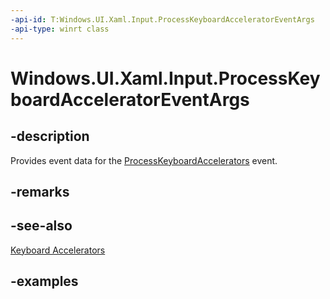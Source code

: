 ```yaml
---
-api-id: T:Windows.UI.Xaml.Input.ProcessKeyboardAcceleratorEventArgs
-api-type: winrt class
---
```


<!-- Class syntax.
public class ProcessKeyboardAcceleratorEventArgs 
-->

# Windows.UI.Xaml.Input.ProcessKeyboardAcceleratorEventArgs

## -description
Provides event data for the [ProcessKeyboardAccelerators](../windows.ui.xaml/uielement_processkeyboardaccelerators.md) event.

## -remarks

## -see-also
[Keyboard Accelerators](https://docs.microsoft.com/windows/uwp/design/input/keyboard-accelerators)

## -examples

